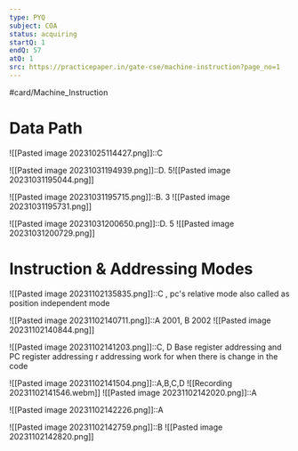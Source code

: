 ```yaml
---
type: PYQ
subject: COA
status: acquiring
startQ: 1
endQ: 57
atQ: 1
src: https://practicepaper.in/gate-cse/machine-instruction?page_no=1
---
```

#card/Machine_Instruction

# Data Path

![[Pasted image 20231025114427.png]]::C <!--SR:!2023-11-05,4,270-->


![[Pasted image 20231031194939.png]]::D. 5![[Pasted image 20231031195044.png]] <!--SR:!2023-11-05,4,270-->

![[Pasted image 20231031195715.png]]::B. 3 ![[Pasted image 20231031195731.png]] <!--SR:!2023-11-05,4,270-->

![[Pasted image 20231031200650.png]]::D. 5 ![[Pasted image 20231031200729.png]] <!--SR:!2023-11-05,4,270-->

# Instruction & Addressing Modes

![[Pasted image 20231102135835.png]]::C , pc's relative mode also called as position independent mode <!--SR:!2023-11-06,4,277-->

![[Pasted image 20231102140711.png]]::A 2001, B 2002 ![[Pasted image 20231102140844.png]] <!--SR:!2023-11-06,4,277-->

![[Pasted image 20231102141203.png]]::C, D  Base register addressing and PC register addressing r addressing work for when there is change in the code <!--SR:!2023-11-06,4,277-->

![[Pasted image 20231102141504.png]]::A,B,C,D ![[Recording 20231102141546.webm]] <!--SR:!2023-11-06,4,277-->
![[Pasted image 20231102142020.png]]::A <!--SR:!2023-11-06,4,277-->

![[Pasted image 20231102142226.png]]::A <!--SR:!2023-11-06,4,277-->

![[Pasted image 20231102142759.png]]::B ![[Pasted image 20231102142820.png]] <!--SR:!2023-11-06,4,277-->

